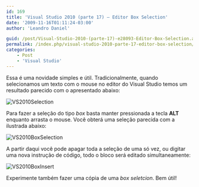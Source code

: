 ```yaml
---
id: 169
title: 'Visual Studio 2010 (parte 17) – Editor Box Selection'
date: '2009-11-16T01:11:24-03:00'
author: 'Leandro Daniel'

guid: /post/Visual-Studio-2010-(parte-17)-e28093-Editor-Box-Selection.aspx
permalink: /index.php/visual-studio-2010-parte-17-editor-box-selection/
categories:
    - Post
    - 'Visual Studio'
---
```


Essa é uma novidade simples e útil. Tradicionalmente, quando selecionamos um texto com o mouse no editor do Visual Studio temos um resultado parecido com o apresentado abaixo:

![VS2010Selection](http://leandrodaniel.com/pics/WindowsLiveWriter/VisualStudio2010parte17EditorBoxSelectio/78CDF3EC/VS2010Selection.gif "VS2010Selection")

Para fazer a seleção do tipo *box* basta manter pressionada a tecla **ALT** enquanto arrasta o mouse. Você obterá uma seleção parecida com a ilustrada abaixo:

![VS2010BoxSelection](http://leandrodaniel.com/pics/WindowsLiveWriter/VisualStudio2010parte17EditorBoxSelectio/6618FA35/VS2010BoxSelection.gif "VS2010BoxSelection")

A partir daqui você pode apagar toda a seleção de uma só vez, ou digitar uma nova instrução de código, todo o bloco será editado simultaneamente:

![VS2010BoxInsert](http://leandrodaniel.com/pics/WindowsLiveWriter/VisualStudio2010parte17EditorBoxSelectio/3E727E0B/VS2010BoxInsert.gif "VS2010BoxInsert")

Experimente também fazer uma cópia de uma *box seletcion*. Bem útil!